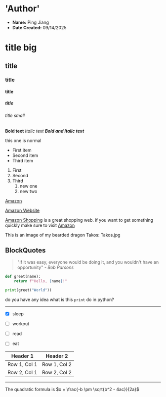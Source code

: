 # **'Author'**
- **Name:** Ping Jiang
- **Date Created:** 09/14/2025



# title big
## title
### title
#### title
##### title
###### title small



**Bold text**
*Italic text*
***Bold and italic text***

this one is normal


- First item
- Second item
- Third item


1. First
2. Second
3. Third
    1. new one
    2. new two
  

[Amazon](https://www.amazon.com)

[Amazon Website ](https://www.amazon.com "a text will appear if you hover over the link")

[Amazon Shopping][amazon-link] is a great shopping web. if you want to get something quickly make sure to visit [Amazon][amazon-link]


[amazon-link]: https://www.amazon.com



This is an image of my bearded dragon Takos:
Takos.jpg



## **BlockQuotes**

> "If it was easy, everyone would be doing it, and you wouldn't have an opportunity"
> *- Bob Parsons*


```python
def greet(name):
    return f"Hello, {name}!"

print(greet("World"))
```


do you have any idea what is this `print` do in python?



---



- [X] sleep
- [ ] workout
- [ ] read
- [ ] eat





| Header 1 | Header 2 |
|----------|----------|
| Row 1, Col 1 | Row 1, Col 2 |
| Row 2, Col 1 | Row 2, Col 2 |

------

The quadratic formula is $x = \frac{-b \pm \sqrt{b^2 - 4ac}}{2a}$



